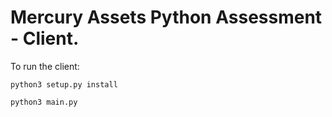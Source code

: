 # Mercury Assets Python Assessment - Client.

To run the client:

`python3 setup.py install`

`python3 main.py`
